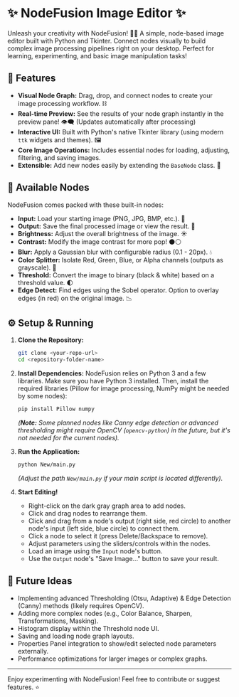 # ✨ NodeFusion Image Editor ✨

Unleash your creativity with NodeFusion! 🎨🔗 A simple, node-based image editor built with Python and Tkinter. Connect nodes visually to build complex image processing pipelines right on your desktop. Perfect for learning, experimenting, and basic image manipulation tasks!

## 🚀 Features

* **Visual Node Graph:** Drag, drop, and connect nodes to create your image processing workflow. ⛓️
* **Real-time Preview:** See the results of your node graph instantly in the preview pane! 👁️‍🗨️ (Updates automatically after processing)
* **Interactive UI:** Built with Python's native Tkinter library (using modern `ttk` widgets and themes). 🖼️
* **Core Image Operations:** Includes essential nodes for loading, adjusting, filtering, and saving images.
* **Extensible:** Add new nodes easily by extending the `BaseNode` class. 🔧

## 🧩 Available Nodes

NodeFusion comes packed with these built-in nodes:

* **Input:** Load your starting image (PNG, JPG, BMP, etc.). 📂
* **Output:** Save the final processed image or view the result. 💾
* **Brightness:** Adjust the overall brightness of the image. ☀️
* **Contrast:** Modify the image contrast for more pop! ⚫⚪
* **Blur:** Apply a Gaussian blur with configurable radius (0.1 - 20px). 💧
* **Color Splitter:** Isolate Red, Green, Blue, or Alpha channels (outputs as grayscale). 🌈
* **Threshold:** Convert the image to binary (black & white) based on a threshold value. 🌓
* **Edge Detect:** Find edges using the Sobel operator. Option to overlay edges (in red) on the original image. 📉

## ⚙️ Setup & Running

1.  **Clone the Repository:**
    ```bash
    git clone <your-repo-url>
    cd <repository-folder-name>
    ```
2.  **Install Dependencies:**
    NodeFusion relies on Python 3 and a few libraries. Make sure you have Python 3 installed. Then, install the required libraries (Pillow for image processing, NumPy might be needed by some nodes):
    ```bash
    pip install Pillow numpy
    ```
    *(**Note:** Some planned nodes like Canny edge detection or advanced thresholding might require OpenCV (`opencv-python`) in the future, but it's not needed for the current nodes).*
3.  **Run the Application:**
    ```bash
    python New/main.py
    ```
    *(Adjust the path `New/main.py` if your main script is located differently).*

4.  **Start Editing!**
    * Right-click on the dark gray graph area to add nodes.
    * Click and drag nodes to rearrange them.
    * Click and drag from a node's output (right side, red circle) to another node's input (left side, blue circle) to connect them.
    * Click a node to select it (press Delete/Backspace to remove).
    * Adjust parameters using the sliders/controls within the nodes.
    * Load an image using the `Input` node's button.
    * Use the `Output` node's "Save Image..." button to save your result.

## 🔮 Future Ideas

* Implementing advanced Thresholding (Otsu, Adaptive) & Edge Detection (Canny) methods (likely requires OpenCV).
* Adding more complex nodes (e.g., Color Balance, Sharpen, Transformations, Masking).
* Histogram display within the Threshold node UI.
* Saving and loading node graph layouts.
* Properties Panel integration to show/edit selected node parameters externally.
* Performance optimizations for larger images or complex graphs.

---

Enjoy experimenting with NodeFusion! Feel free to contribute or suggest features. ⭐
